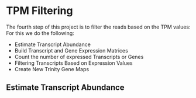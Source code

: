 # TPM Filtering
The fourth step of this project is to filter the reads based on the TPM values:
For this we do the following:

- Estimate Transcript Abundance
- Build Transcript and Gene Expression Matrices
- Count the number of expressed Transcripts or Genes
- Filtering Transcripts Based on Expression Values
- Create New Trinity Gene Maps

## Estimate Transcript Abundance


